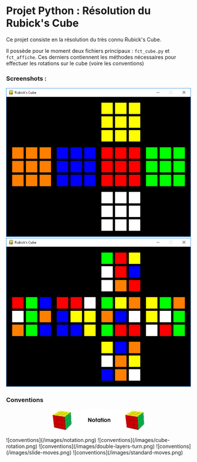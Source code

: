 # Projet Python : Résolution du Rubick's Cube

Ce projet consiste en la résolution du très connu Rubick's Cube.

Il possède pour le moment deux fichiers principaux :
`fct_cube.py` et `fct_affiche`. Ces derniers contiennent les méthodes nécessaires pour effectuer les rotations sur le cube (voire les conventions)

### Screenshots :

![screen1](/images/screen1.png)
![screen2](/images/screen2.png)

### Conventions
<p align="center">
  <img src="/images/notation.png">
</p>
![conventions](/images/notation.png)
![conventions](/images/cube-rotation.png)
![conventions](/images/double-layers-turn.png)
![conventions](/images/slide-moves.png)
![conventions](/images/standard-moves.png)
